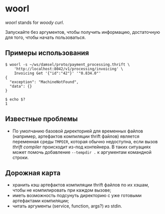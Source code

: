 # woorl

_woorl_ stands for _woody curl_.

Запускайте без аргументов, чтобы получить информацию, достаточную для того, чтобы начать пользоваться.

## Примеры использования

```
$ woorl -s ~/ws/damsel/proto/payment_processing.thrift \
    'http://localhost:8042/v1/processing/invoicing' \
    Invoicing Get '{"id":"42"}' '"0.834.0"'
{
  "exception": "MachineNotFound",
  "data": {}
}

$ echo $?
1
```

## Известные проблемы

* По умолчанию базовой директорией для временных файлов (например, артефактов компиляции thrift файлов) является переменная среды `TMPDIR`, которая обычно недоступна, если вызов _thrift compiler_ происходит из-под контейнера. В таких ситуациях может помочь добавление `--tempdir .` к аргументам командной строки.

## Дорожная карта

* хранить кэш артефактов компиляции thrift файлов по их хэшам, чтобы не компилировать при каждом вызове;
* иметь возможность подсунуть директорию с уже готовыми артефактами компиляции;
* читать аргументы (service, function, args?) из stdin.
